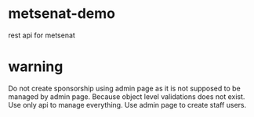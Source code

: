 # metsenat-demo
rest api for metsenat
# warning
Do not create sponsorship using admin page
as it is not supposed to be managed by admin page.
Because object level validations does not exist.
Use only api to manage everything.
Use admin page to create staff users.
